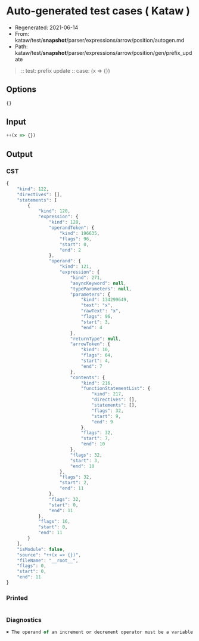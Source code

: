 # Auto-generated test cases ( Kataw )
- Regenerated: 2021-06-14
- From: kataw/test/__snapshot__/parser/expressions/arrow/position/autogen.md
- Path: kataw/test/__snapshot__/parser/expressions/arrow/position/gen/prefix_update
> :: test: prefix update
> :: case: (x => {})
## Options

`````js
{}
`````
## Input

`````js
++(x => {})
`````
## Output

### CST

```javascript
{
    "kind": 122,
    "directives": [],
    "statements": [
        {
            "kind": 120,
            "expression": {
                "kind": 128,
                "operandToken": {
                    "kind": 196635,
                    "flags": 96,
                    "start": 0,
                    "end": 2
                },
                "operand": {
                    "kind": 121,
                    "expression": {
                        "kind": 271,
                        "asyncKeyword": null,
                        "typeParameters": null,
                        "parameters": {
                            "kind": 134299649,
                            "text": "x",
                            "rawText": "x",
                            "flags": 96,
                            "start": 3,
                            "end": 4
                        },
                        "returnType": null,
                        "arrowToken": {
                            "kind": 10,
                            "flags": 64,
                            "start": 4,
                            "end": 7
                        },
                        "contents": {
                            "kind": 216,
                            "functionStatementList": {
                                "kind": 217,
                                "directives": [],
                                "statements": [],
                                "flags": 32,
                                "start": 9,
                                "end": 9
                            },
                            "flags": 32,
                            "start": 7,
                            "end": 10
                        },
                        "flags": 32,
                        "start": 3,
                        "end": 10
                    },
                    "flags": 32,
                    "start": 2,
                    "end": 11
                },
                "flags": 32,
                "start": 0,
                "end": 11
            },
            "flags": 16,
            "start": 0,
            "end": 11
        }
    ],
    "isModule": false,
    "source": "++(x => {})",
    "fileName": "__root__",
    "flags": 0,
    "start": 0,
    "end": 11
}
```

### Printed

```javascript

```

### Diagnostics

```javascript
✖ The operand of an increment or decrement operator must be a variable or a property access - start: 11, end: 11

```

